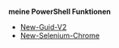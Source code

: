 **meine PowerShell Funktionen**

- [New-Guid-V2](https://github.com/dr-woitschek/powershell/blob/main/Funktionen/New-Guid-V2/)
- [New-Selenium-Chrome](https://github.com/dr-woitschek/powershell/blob/main/Funktionen/New-Selenium-Chrome/)
